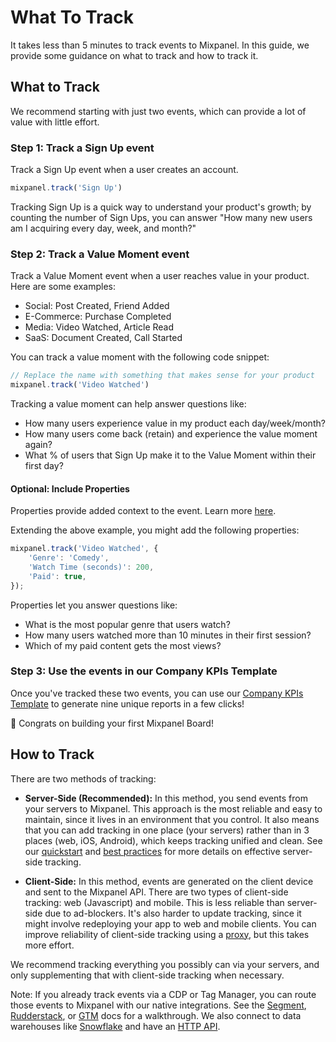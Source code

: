 # What To Track

It takes less than 5 minutes to track events to Mixpanel. In this guide, we provide some guidance on what to track and how to track it.

## What to Track
We recommend starting with just two events, which can provide a lot of value with little effort.

### Step 1: Track a Sign Up event
Track a Sign Up event when a user creates an account.
```javascript
mixpanel.track('Sign Up')
```

Tracking Sign Up is a quick way to understand your product's growth; by counting the number of Sign Ups, you can answer "How many new users am I acquiring every day, week, and month?"

### Step 2: Track a Value Moment event
Track a Value Moment event when a user reaches value in your product. Here are some examples:
* Social: Post Created, Friend Added
* E-Commerce: Purchase Completed
* Media: Video Watched, Article Read
* SaaS: Document Created, Call Started

You can track a value moment with the following code snippet:
```javascript
// Replace the name with something that makes sense for your product
mixpanel.track('Video Watched')
```

Tracking a value moment can help answer questions like:
* How many users experience value in my product each day/week/month?
* How many users come back (retain) and experience the value moment again?
* What % of users that Sign Up make it to the Value Moment within their first day?

#### Optional: Include Properties
Properties provide added context to the event. Learn more [here](/docs/tracking/how-tos/events-and-properties).

Extending the above example, you might add the following properties:
```javascript
mixpanel.track('Video Watched', {
    'Genre': 'Comedy',
    'Watch Time (seconds)': 200,
    'Paid': true,
});
```

Properties let you answer questions like:
* What is the most popular genre that users watch?
* How many users watched more than 10 minutes in their first session?
* Which of my paid content gets the most views?

### Step 3: Use the events in our Company KPIs Template
Once you've tracked these two events, you can use our [Company KPIs Template](https://mixpanel.com/project?show-event-translator=true) to generate nine unique reports in a few clicks!

🎉 Congrats on building your first Mixpanel Board!

## How to Track
There are two methods of tracking:
* **Server-Side (Recommended):** In this method, you send events from your servers to Mixpanel. This approach is the most reliable and easy to maintain, since it lives in an environment that you control. It also means that you can add tracking in one place (your servers) rather than in 3 places (web, iOS, Android), which keeps tracking unified and clean. See our [quickstart](/docs/tracking/server) and [best practices](/docs/tracking/how-tos/effective-server) for more details on effective server-side tracking.

* **Client-Side:** In this method, events are generated on the client device and sent to the Mixpanel API. There are two types of client-side tracking: web (Javascript) and mobile. This is less reliable than server-side due to ad-blockers. It's also harder to update tracking, since it might involve redeploying your app to web and mobile clients. You can improve reliability of client-side tracking using a [proxy](/docs/tracking/how-tos/tracking-via-proxy), but this takes more effort.

We recommend tracking everything you possibly can via your servers, and only supplementing that with client-side tracking when necessary.

Note: If you already track events via a CDP or Tag Manager, you can route those events to Mixpanel with our native integrations. See the [Segment](https://segment.com/docs/connections/destinations/catalog/actions-mixpanel/), [Rudderstack](https://rudderstack.com/integration/mixpanel/), or [GTM](https://github.com/mixpanel/mixpanel-gtm-template#readme) docs for a walkthrough. We also connect to data warehouses like [Snowflake](/docs/tracking/integrations/snowflake) and have an [HTTP API](/docs/tracking/http-api).
